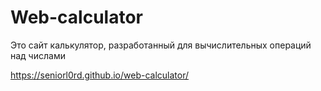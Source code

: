 # Web-calculator <br>

Это сайт калькулятор, разработанный для вычислительных операций над числами

https://seniorl0rd.github.io/web-calculator/
 